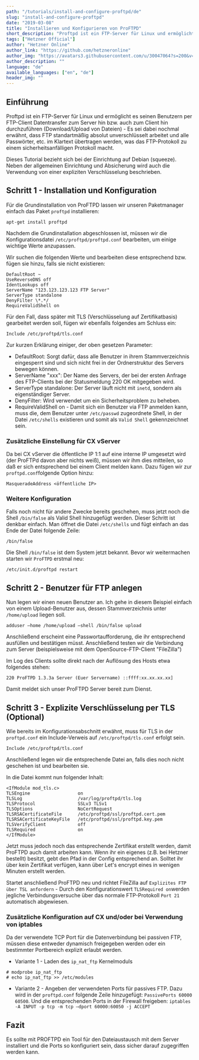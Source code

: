 ```yaml
---
path: "/tutorials/install-and-configure-proftpd/de"
slug: "install-and-configure-proftpd"
date: "2019-03-08"
title: "Installieren und Konfigurieren von ProFTPD"
short_description: "Proftpd ist ein FTP-Server für Linux und ermöglicht es seinen Benutzern per FTP-Client Datentransfer zum Server hin bzw. auch zum Client hin durchzuführen (Download/Upload von Dateien)."
tags: ["Hetzner Official"]
author: "Hetzner Online"
author_link: "https://github.com/hetzneronline"
author_img: "https://avatars3.githubusercontent.com/u/30047064?s=200&v=4"
author_description: ""
language: "de"
available_languages: ["en", "de"]
header_img: ""
---
```



## Einführung

Proftpd ist ein FTP-Server für Linux und ermöglicht es seinen Benutzern per FTP-Client Datentransfer zum Server hin bzw. auch zum Client hin durchzuführen (Download/Upload von Dateien) - Es sei dabei nochmal erwähnt, dass FTP standartmäßig absolut unverschlüsselt arbeitet und alle Passwörter, etc. im Klartext übertragen werden, was das FTP-Protokoll zu einem sicherheitsanfälligen Protokoll macht.

Dieses Tutorial bezieht sich bei der Einrichtung auf Debian (squeeze). Neben der allgemeinen Einrichtung und Absicherung wird auch die Verwendung von einer expliziten Verschlüsselung beschrieben.

## Schritt 1 - Installation und Konfiguration

Für die Grundinstallation von ProFTPD lassen wir unseren Paketmanager einfach das Paket `proftpd` installieren:

`apt-get install proftpd`

Nachdem die Grundinstallation abgeschlossen ist, müssen wir die Konfigurationsdatei `/etc/proftpd/proftpd.conf` bearbeiten, um einige wichtige Werte anzupassen.

Wir suchen die folgenden Werte und bearbeiten diese entsprechend bzw. fügen sie hinzu, falls sie nicht existieren:

```
DefaultRoot ~
UseReverseDNS off
IdentLookups off
ServerName "123.123.123.123 FTP Server"
ServerType standalone
DenyFilter \*.*/
RequireValidShell on
```

Für den Fall, dass später mit TLS (Verschlüsselung auf Zertifikatbasis) gearbeitet werden soll, fügen wir ebenfalls folgendes am Schluss ein:

`Include /etc/proftpd/tls.conf`

Zur kurzen Erklärung einiger, der oben gesetzen Parameter:

* DefaultRoot: Sorgt dafür, dass alle Benutzer in ihrem Stammverzeichnis eingesperrt sind und sich nicht frei in der Ordnerstruktur des Servers bewegen können.
* ServerName "xxx": Der Name des Servers, der bei der ersten Anfrage des FTP-Clients bei der Statusmeldung 220 OK mitgegeben wird.
* ServerType standalone: Der Server läuft nicht mit `inetd`, sondern als eigenständiger Server.
* DenyFilter: Wird verwendet um ein Sicherheitsproblem zu beheben.
* RequireValidShell on - Damit sich ein Benutzer via FTP anmelden kann, muss die, dem Benutzer unter `/etc/passwd` zugeordnete Shell, in der Datei `/etc/shells` existieren und somit als `Valid Shell` gekennzeichnet sein.

### Zusätzliche Einstellung für CX vServer

Da bei CX vServer die öffentliche IP 1:1 auf eine interne IP umgesetzt wird (der ProFTPd davon aber nichts weiß), müssen wir ihm dies mitteilen, so daß er sich entsprechend bei einem Client melden kann. Dazu fügen wir zur `proftpd.conf`folgende Option hinzu:

`MasqueradeAddress <öffentliche IP>`

### Weitere Konfiguration

Falls noch nicht für andere Zwecke bereits geschehen, muss jetzt noch die Shell `/bin/false` als Valid Shell hinzugefügt werden. Dieser Schritt ist denkbar einfach. Man öffnet die Datei `/etc/shells` und fügt einfach an das Ende der Datei folgende Zeile:

`/bin/false`

Die Shell `/bin/false` ist dem System jetzt bekannt. Bevor wir weitermachen starten wir `ProFTPD` erstmal neu:

`/etc/init.d/proftpd restart`

## Schritt 2 - Benutzer für FTP anlegen

Nun legen wir einen neuen Benutzer an. Ich gehe in diesem Beispiel einfach von einem Upload-Benutzer aus, dessen Stammverzeichnis unter `/home/upload` liegen soll.

`adduser –home /home/upload –shell /bin/false upload`

Anschließend erscheint eine Passwortaufforderung, die ihr entsprechend ausfüllen und bestätigen müsst. Anschließend testen wir die Verbindung zum Server (beispielsweise mit dem OpenSource-FTP-Client "FileZilla")

Im Log des Clients sollte direkt nach der Auflösung des Hosts etwa folgendes stehen:

`220 ProFTPD 1.3.3a Server (Euer Servername) ::ffff:xx.xx.xx.xx]`

Damit meldet sich unser ProFTPD Server bereit zum Dienst.

## Schritt 3 - Explizite Verschlüsselung per TLS (Optional)

Wie bereits im Konfigurationsabschnitt erwähnt, muss für TLS in der `proftpd.conf` ein Include-Verweis auf `/etc/proftpd/tls.conf` erfolgt sein.

`Include /etc/proftpd/tls.conf`

Anschließend legen wir die entsprechende Datei an, falls dies noch nicht geschehen ist und bearbeiten sie.

In die Datei kommt nun folgender Inhalt:

```
<IfModule mod_tls.c>
TLSEngine                  on
TLSLog                     /var/log/proftpd/tls.log
TLSProtocol                SSLv3 TLSv1
TLSOptions                 NoCertRequest
TLSRSACertificateFile      /etc/proftpd/ssl/proftpd.cert.pem
TLSRSACertificateKeyFile   /etc/proftpd/ssl/proftpd.key.pem
TLSVerifyClient            off
TLSRequired                on
</IfModule>
```

Jetzt muss jedoch noch das entsprechende Zertifikat erstellt werden, damit ProFTPD auch damit arbeiten kann. Wenn ihr ein eigenes (z.B. bei Hetzner bestellt) besitzt, gebt den Pfad in der Config entsprechend an. Solltet ihr über kein Zertifikat verfügen, kann über Let's encrypt eines in wenigen Minuten erstellt werden.

Startet anschließend ProFTPD neu und richtet FileZilla auf `Explizites FTP über TSL anfordern` - Durch den Konfigurationswert `TLSRequired on`werden jegliche Verbindungsversuche über das normale FTP-Protokoll `Port 21` automatisch abgewiesen.

### Zusätzliche Konfiguration auf CX und/oder bei Verwendung von iptables

Da der verwendete TCP Port für die Datenverbindung bei passiven FTP, müssen diese entweder dynamisch freigegeben werden oder ein bestimmter Portbereich explizit erlaubt werden.

* Variante 1 - Laden des `ip_nat_ftp` Kernelmoduls
 ```
 # modprobe ip_nat_ftp
 # echo ip_nat_ftp >> /etc/modules
 ```
* Variante 2 - Angeben der verwendeten Ports für passives FTP.
Dazu wird in der `proftpd.conf` folgende Zeile hinzugefügt:
`PassivePorts 60000 60500`.
Und die entsprechenden Ports in der Firewall freigeben:
`iptables -A INPUT -p tcp -m tcp –dport 60000:60050 -j ACCEPT`

## Fazit

Es sollte mit PROFTPD ein Tool für den Dateiaustausch mit dem Server installiert und die Ports so konfiguriert sein, dass sicher darauf zugegriffen werden kann.
